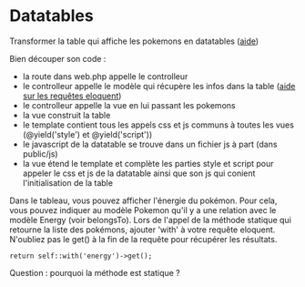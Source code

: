# Datatables

Transformer la table qui affiche les pokemons en datatables (<a href="https://datatables.net/" target="_blank">aide</a>)

Bien découper son code : 
* la route dans web.php appelle le controlleur
* le controlleur appelle le modèle qui récupère les infos dans la table (<a href="https://laravel.com/docs/8.x/eloquent" target="_blank">aide sur les requêtes eloquent</a>)
* le controlleur appelle la vue en lui passant les pokemons
* la vue construit la table
* le template contient tous les appels css et js communs à toutes les vues (@yield('style') et @yield('script')) 
* le javascript de la datatable se trouve dans un fichier js à part (dans public/js)
* la vue étend le template et complète les parties style et script pour appeler le css et js de la datatable ainsi que son js qui conient l'initialisation de la table

Dans le tableau, vous pouvez afficher l'énergie du pokémon. Pour cela, vous pouvez indiquer au modèle Pokemon qu'il y a une relation avec le modèle Energy (voir belongsTo).
Lors de l'appel de la méthode statique qui retourne la liste des pokémons, ajouter 'with' à votre requête eloquent.
N'oubliez pas le get() à la fin de la requête pour récupérer les résultats.

```
return self::with('energy')->get();
```
Question : pourquoi la méthode est statique ?